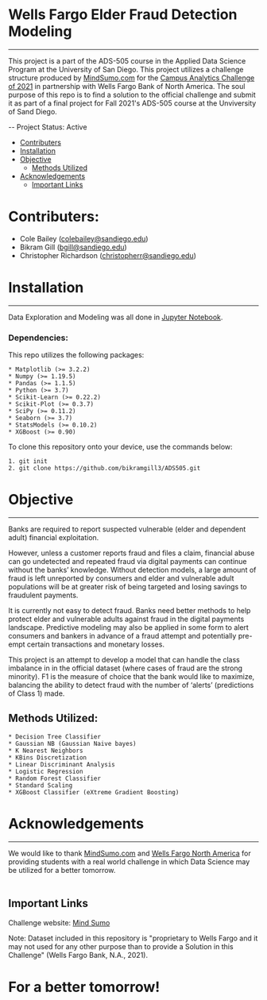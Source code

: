 # Wells Fargo Elder Fraud Detection Modeling
---------------------------

This project is a part of the ADS-505 course in the Applied Data Science Program at the University of San Diego. This project utilizes a challenge structure produced by [MindSumo.com](https://www.mindsumo.com/) for the [Campus Analytics Challenge of 2021](https://www.mindsumo.com/contests/campus-analytics-challenge-2021) in partnership with Wells Fargo Bank of North America.  The soul purpose of this repo is to find a solution to the official challenge and submit it as part of a final project for Fall 2021's ADS-505 course at the Unviversity of Sand Diego.

-- Project Status: Active

- [Contributers](#contributers)
- [Installation](#installation)
- [Objective](#objective)
    - [Methods Utilized](#methods-utilized)
- [Acknowledgements](#acknowledgements)
    - [Important Links](#important-links)


# Contributers: 
* Cole Bailey (colebailey@sandiego.edu)
* Bikram Gill (bgill@sandiego.edu)
* Christopher Richardson (christopherr@sandiego.edu)


# Installation
---------------------------
Data Exploration and Modeling was all done in [Jupyter Notebook](https://jupyter.org/).

### Dependencies:

This repo utilizes the following packages:

	* Matplotlib (>= 3.2.2)
	* Numpy (>= 1.19.5)
	* Pandas (>= 1.1.5)
	* Python (>= 3.7)
	* Scikit-Learn (>= 0.22.2)
	* Scikit-Plot (>= 0.3.7)
	* SciPy (>= 0.11.2)
	* Seaborn (>= 3.7)
	* StatsModels (>= 0.10.2)
	* XGBoost (>= 0.90)

To clone this repository onto your device, use the commands below:

	1. git init
	2. git clone https://github.com/bikramgill3/ADS505.git 



# Objective
---------------------------
Banks are required to report suspected vulnerable (elder and dependent adult) financial exploitation.

However, unless a customer reports fraud and files a claim, financial abuse can go undetected and repeated fraud via digital payments can continue without the banks’ knowledge. Without detection models, a large amount of fraud is left unreported by consumers and elder and vulnerable adult populations will be at greater risk of being targeted and losing savings to fraudulent payments.

It is currently not easy to detect fraud. Banks need better methods to help protect elder and 
vulnerable adults against fraud in the digital payments landscape. Predictive modeling may also be 
applied in some form to alert consumers and bankers in advance of a fraud attempt and potentially 
pre-empt certain transactions and monetary losses.

This project is an attempt to develop a model that can handle the class imbalance in in the official dataset (where cases of
fraud are the strong minority). F1 is the measure of choice that the bank would like to maximize, 
balancing the ability to detect fraud with the number of ‘alerts’ (predictions of Class 1) made. 


## Methods Utilized:
	* Decision Tree Classifier
	* Gaussian NB (Gaussian Naive bayes)
	* K Nearest Neighbors
	* KBins Discretization
	* Linear Discriminant Analysis
	* Logistic Regression
	* Random Forest Classifier
	* Standard Scaling
	* XGBoost Classifier (eXtreme Gradient Boosting)



# Acknowledgements
---------------------------
We would like to thank [MindSumo.com](https://www.mindsumo.com/) and [Wells Fargo North America](https://www.wellsfargo.com/) for providing students with a real world challenge in which Data Science may be utilized for a better tomorrow.
<br><br>
## Important Links
Challenge website: [Mind Sumo](https://www.mindsumo.com/contests/campus-analytics-challenge-2021)

Note: Dataset included in this repository is "proprietary to Wells Fargo and it may not used for any other purpose than to provide a Solution in this Challenge" (Wells Fargo Bank, N.A., 2021).

# For a better tomorrow!







